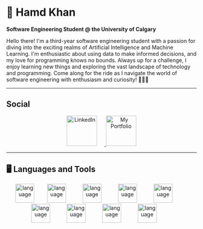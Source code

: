 # 👋 Hamd Khan

**Software Engineering Student @ the University of Calgary**

Hello there! I'm a third-year software engineering student with a passion for diving into the exciting realms of Artificial Intelligence and Machine Learning. I'm enthusiastic about using data to make informed decisions, and my love for programming knows no bounds. Always up for a challenge, I enjoy learning new things and exploring the vast landscape of technology and programming. Come along for the ride as I navigate the world of software engineering with enthusiasm and curiosity! 🚀✨🤔

---
## Social

<p align="center">
  <a href="https://www.linkedin.com/in/hamdkhan/">
    <img alt="LinkedIn" title="Follow My Journey" src="https://cdn.jsdelivr.net/gh/devicons/devicon/icons/linkedin/linkedin-original.svg" width="80" height="80" style="margin-right: 20px;"/>
  </a>
  <a href="http://hamdkhan.netlify.app">
    <img alt="My Portfolio" title="My Portfolio" src="https://cdn.jsdelivr.net/gh/devicons/devicon/icons/nodewebkit/nodewebkit-original.svg" width="80" height="80"/>
  </a>
</p>

---


## 🖥️ Languages and Tools

<p align="center">
  <img alt="language" width="50px" style="margin-right:30px;" src="https://cdn.jsdelivr.net/gh/devicons/devicon/icons/java/java-original.svg"/>
  <img alt="language" width="50px" style="margin-right:40px;" src="https://cdn.jsdelivr.net/gh/devicons/devicon/icons/javascript/javascript-original.svg"/>
  <img alt="language" width="50px" style="margin-right:40px;" src="https://cdn.jsdelivr.net/gh/devicons/devicon/icons/react/react-original.svg"/>
  <img alt="language" width="50px" style="margin-right:40px;" src="https://cdn.jsdelivr.net/gh/devicons/devicon/icons/python/python-original.svg"/>
  <img alt="language" width="50px" style="margin-right:40px;" src="https://cdn.jsdelivr.net/gh/devicons/devicon/icons/c/c-original.svg"/>
  <img alt="language" width="50px" style="margin-right:40px;" src="https://cdn.jsdelivr.net/gh/devicons/devicon/icons/cplusplus/cplusplus-original.svg"/>
  <img alt="language" width="50px" style="margin-right:40px;" src="https://cdn.jsdelivr.net/gh/devicons/devicon/icons/css3/css3-original.svg"/>
  <img alt="language" width="50px" style="margin-right:40px;" src="https://cdn.jsdelivr.net/gh/devicons/devicon/icons/mysql/mysql-original.svg"/>
   <img alt="language" width="50px" style="margin-right:40px;" src="https://cdn.jsdelivr.net/gh/devicons/devicon/icons/html5/html5-original.svg"/>
</p>
